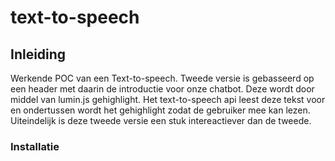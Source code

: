 # text-to-speech

## Inleiding
Werkende POC van een Text-to-speech. Tweede versie is gebasseerd op een header met daarin de introductie voor onze chatbot. Deze wordt door middel van lumin.js gehighlight. Het text-to-speech api leest deze tekst voor en ondertussen wordt het gehighlight zodat de gebruiker mee kan lezen. Uiteindelijk is deze tweede versie een stuk intereactiever dan de tweede.

### Installatie
